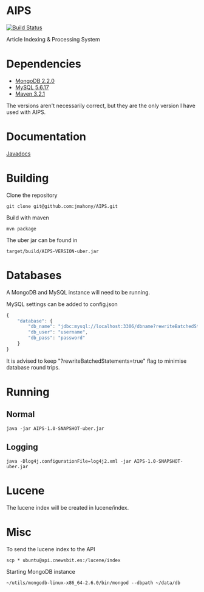AIPS
=====
[![Build Status](http://ci.joshmahony.com/buildStatus/icon?job=AIPS)](http://ci.joshmahony.com/job/AIPS/)

Article Indexing & Processing System

# Dependencies
*    [MongoDB 2.2.0](https://www.mongodb.org/downloads)
*    [MySQL 5.6.17](http://dev.mysql.com/downloads/mysql/)
*    [Maven 3.2.1](http://maven.apache.org/)

The versions aren't necessarily correct, but they are the only version I have used with AIPS.

# Documentation

[Javadocs](http://ci.joshmahony.com/job/AIPS/javadoc/)
# Building
Clone the repository
```
git clone git@github.com:jmahony/AIPS.git
```
Build with maven
```
mvn package
```
The uber jar can be found in
```
target/build/AIPS-VERSION-uber.jar
```
# Databases
A MongoDB and MySQL instance will need to be running.

MySQL settings can be added to config.json

```javascript
{
    "database": {
        "db_name": "jdbc:mysql://localhost:3306/dbname?rewriteBatchedStatements=true",
        "db_user": "username",
        "db_pass": "password"
    }
}
```

It is advised to keep "?rewriteBatchedStatements=true" flag to minimise database round trips.

# Running
## Normal
```
java -jar AIPS-1.0-SNAPSHOT-uber.jar
```
## Logging
```
java -Dlog4j.configurationFile=log4j2.xml -jar AIPS-1.0-SNAPSHOT-uber.jar
```
# Lucene
The lucene index will be created in lucene/index.
# Misc
To send the lucene index to the API
```
scp * ubuntu@api.cnewsbit.es:/lucene/index
```
Starting MongoDB instance
```
~/utils/mongodb-linux-x86_64-2.6.0/bin/mongod --dbpath ~/data/db
```
